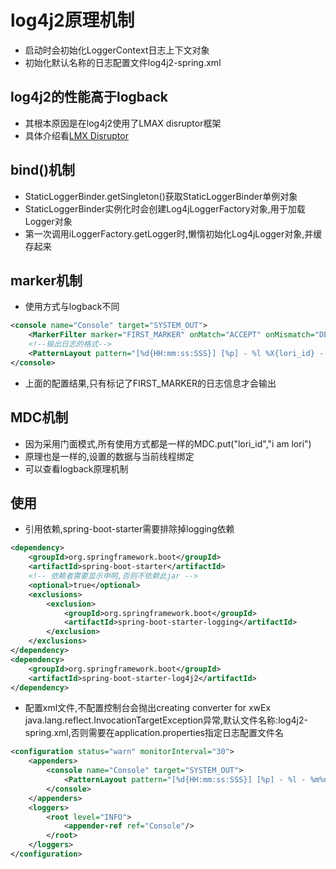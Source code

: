 # log4j2原理机制
* 启动时会初始化LoggerContext日志上下文对象
* 初始化默认名称的日志配置文件log4j2-spring.xml
## log4j2的性能高于logback
* 其根本原因是在log4j2使用了LMAX disruptor框架
* 具体介绍看[LMX Disruptor](E:\study-files\源码\muilti-thread\LMAX_Disruptor.md)
## bind()机制
* StaticLoggerBinder.getSingleton()获取StaticLoggerBinder单例对象
* StaticLoggerBinder实例化时会创建Log4jLoggerFactory对象,用于加载Logger对象
* 第一次调用iLoggerFactory.getLogger时,懒惰初始化Log4jLogger对象,并缓存起来
## marker机制
* 使用方式与logback不同
```xml
<console name="Console" target="SYSTEM_OUT">
    <MarkerFilter marker="FIRST_MARKER" onMatch="ACCEPT" onMismatch="DENY"/>
    <!--输出日志的格式-->
    <PatternLayout pattern="[%d{HH:mm:ss:SSS}] [%p] - %l %X{lori_id} - %m%n"/>
</console>
```
* 上面的配置结果,只有标记了FIRST_MARKER的日志信息才会输出
## MDC机制
* 因为采用门面模式,所有使用方式都是一样的MDC.put("lori_id","i am lori")
* 原理也是一样的,设置的数据与当前线程绑定
* 可以查看logback原理机制
## 使用
* 引用依赖,spring-boot-starter需要排除掉logging依赖
```xml
<dependency>
    <groupId>org.springframework.boot</groupId>
    <artifactId>spring-boot-starter</artifactId>
    <!-- 依赖者需要显示申明,否则不依赖此jar -->
    <optional>true</optional>
    <exclusions>
        <exclusion>
            <groupId>org.springframework.boot</groupId>
            <artifactId>spring-boot-starter-logging</artifactId>
        </exclusion>
    </exclusions>
</dependency>
<dependency>
    <groupId>org.springframework.boot</groupId>
    <artifactId>spring-boot-starter-log4j2</artifactId>
</dependency>
```
* 配置xml文件,不配置控制台会抛出creating converter for xwEx java.lang.reflect.InvocationTargetException异常,默认文件名称:log4j2-spring.xml,否则需要在application.properties指定日志配置文件名
```xml
<configuration status="warn" monitorInterval="30">
    <appenders>
        <console name="Console" target="SYSTEM_OUT">
            <PatternLayout pattern="[%d{HH:mm:ss:SSS}] [%p] - %l - %m%n"/>
        </console>
    </appenders>
    <loggers>
        <root level="INFO">
            <appender-ref ref="Console"/>
        </root>
    </loggers>
</configuration>
```